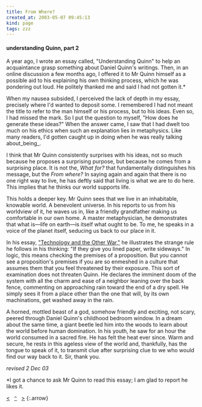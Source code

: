 ```yaml
---
title: From Where?
created_at: 2003-05-07 09:45:13
kind: page
tags: zzz
---
```


#### understanding Quinn, part 2

A year ago, I wrote an essay called, "Understanding Quinn" to help an acquaintance grasp something about Daniel Quinn's writings. Then, in an online discussion a few months ago, I offered it to Mr Quinn himself as a possible aid to his explaining his own thinking process, which he was pondering out loud. He politely thanked me and said I had not gotten it.*

When my nausea subsided, I perceived the lack of depth in my essay, precisely where I'd wanted to deposit some. I remembered I had not meant the title to refer to the man himself or his process, but to his ideas. Even so, I had missed the mark. So I put the question to myself, "How does he generate these ideas?" When the answer came, I saw that I had dwelt too much on his ethics when such an explanation lies in metaphysics. Like many readers, I'd gotten caught up in doing when he was really talking about_being_.

I think that Mr Quinn consistently surprises with his ideas, not so much because he proposes a surprising purpose, but because he comes from a surprising place. It is not the, _What for?_ that fundamentally distinguishes his message, but the _From where?_ In saying again and again that there is no one right way to live, he has deftly said that living is what we are to do here. This implies that he thinks our world supports life.

This holds a deeper key. Mr Quinn sees that we live in an inhabitable, knowable world. A benevolent universe. In his reports to us from his worldview of it, he waves us in, like a friendly grandfather making us comfortable in our own home. A master metaphysician, he demonstrates that what is—life on earth—is itself what ought to be. To me, he speaks in a voice of the planet itself, seducing us back to our place in it.

In his essay, ["Technology and the Other War,"][1] he illustrates the strange rule he follows in his thinking: "If they give you lined paper, write sideways." In logic, this means checking the premises of a proposition. But you cannot see a proposition's premises if you are so enmeshed in a culture that assumes them that you feel threatened by their exposure. This sort of examination does not threaten Quinn. He declares the imminent doom of the system with all the charm and ease of a neighbor leaning over the back fence, commenting on approaching rain toward the end of a dry spell. He simply sees it from a place other than the one that will, by its own machinations, get washed away in the rain.

A horned, mottled beast of a god, somehow friendly and exciting, not scary, peered through Daniel Quinn's childhood bedroom window. In a dream about the same time, a giant beetle led him into the woods to learn about the world before human domination. In his youth, he saw for an hour the world consumed in a sacred fire. He has felt the heat ever since. Warm and secure, he rests in this ageless view of the world and, thankfully, has the tongue to speak of it, to transmit clue after surprising clue to we who would find our way back to it. Sir, thank you.

_revised 2 Dec 03_

*I got a chance to ask Mr Quinn to read this essay; I am glad to report he likes it.

   [1]: http://www.ishmael.com/Education/Writings/technology_and_other_war.shtml

[&lt;](../sociality-undenied/)&nbsp;&nbsp;&nbsp;[`^`](../)&nbsp;&nbsp;&nbsp;[&gt;](../nothing-to-fear/)
{:.arrow}

